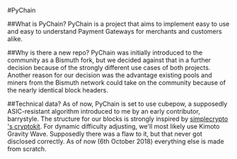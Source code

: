 #PyChain

##What is PyChain?
PyChain is a project that aims to implement easy to use and easy to understand Payment Gateways for merchants and customers alike.

##Why is there a new repo?
PyChain was initially introduced to the community as a Bismuth fork, but we decided against that in a further decision because of the strongly different use cases of both projects.
Another reason for our decision was the advantage existing pools and miners from the Bismuth network could take on the community because of the nearly identical block headers.


##Technical data?
As of now, PyChain is set to use cubepow, a supposedly ASIC-resistant algorithm introduced to me by an early contributor, barrystyle.
The structure for our blocks is strongly inspired by [simplecrypto 's cryptokit](http://github.com/simplecrypto/cryptokit/blob/master/cryptokit/block.py#L96).
For dynamic difficulty adjusting, we'll most likely use Kimoto Gravity Wave. Supposedly there was a flaw to it, but that never got disclosed correctly.
As of now (6th October 2018) everything else is made from scratch.